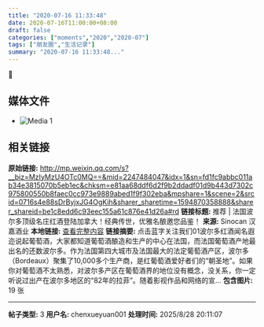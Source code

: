```yaml
---
title: "2020-07-16 11:33:48"
date: 2020-07-16T11:00:00+08:00
draft: false
categories: ["moments","2020","2020-07"]
tags: ["朋友圈","生活记录"]
summary: "2020-07-16 11:33:48..."
---
```


🍷

## 媒体文件

- ![Media 1](/Moments/photos/2020-07-16/202007161133480.jpg)

## 相关链接

**原始链接:** http://mp.weixin.qq.com/s?__biz=MzIyMzU4OTc0MQ==&mid=2247484047&idx=1&sn=fd1fc9abbc011ab34e3815070b5eb1ec&chksm=e81aa68ddf6d2f9b2ddadf01d9b443d7302c975800550b8faec0cc973e9889abed1f9f302eba&mpshare=1&scene=2&srcid=0716s4e88sDrByjxJG4OgKih&sharer_sharetime=1594870358888&sharer_shareid=be1c8edd6c93eec155a61c876e41d26a#rd
**链接标题:** 推荐 | 法国波尔多顶级名庄红酒登陆加拿大！经典传世，优雅名酿邀您品鉴！
**来源:** Sinocan 汉嘉酒业
**本地链接:** [查看完整内容](/link_content/2020/07/2020-07-16-1/link_content/)
**链接摘要:** 点击蓝字关注我们01波尔多红酒闻名遐迩说起葡萄酒，大家都知道葡萄酒酿造和生产的中心在法国，而法国葡萄酒产地最出名的还数波尔多。作为法国第四大城市及法国最大的法定葡萄酒产区，波尔多（Bordeaux）聚集了10,000多个生产商，是红葡萄酒爱好者们的“朝圣地”。如果你对葡萄酒不太熟悉，对波尔多产区在葡萄酒界的地位没有概念，没关系，你一定听说过出产在波尔多地区的“82年的拉菲”。随着影视作品和网络的宣...
**包含图片:** 19 张

---

**帖子类型:** 3
**用户名:** chenxueyuan001
**处理时间:** 2025/8/28 20:11:07